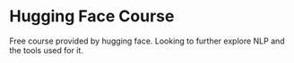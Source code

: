 # Hugging Face Course

Free course provided by hugging face. Looking to further explore NLP and the tools used for it.